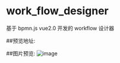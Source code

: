 # work_flow_designer
基于 bpmn.js vue2.0 开发的 workflow 设计器

##预览地址:



##图片预览:
![image](https://user-images.githubusercontent.com/26423565/117774306-eb11f700-b26b-11eb-8059-9b8fc3209a75.png)
